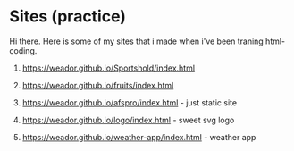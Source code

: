 # Sites (practice)

Hi there. Here is some of my sites that i made when i've been traning html-coding.

1) <https://weador.github.io/Sportshold/index.html>

2) <https://weador.github.io/fruits/index.html>

3) <https://weador.github.io/afspro/index.html> - just static site

4) <https://weador.github.io/logo/index.html> - sweet svg logo

5) <https://weador.github.io/weather-app/index.html> - weather app